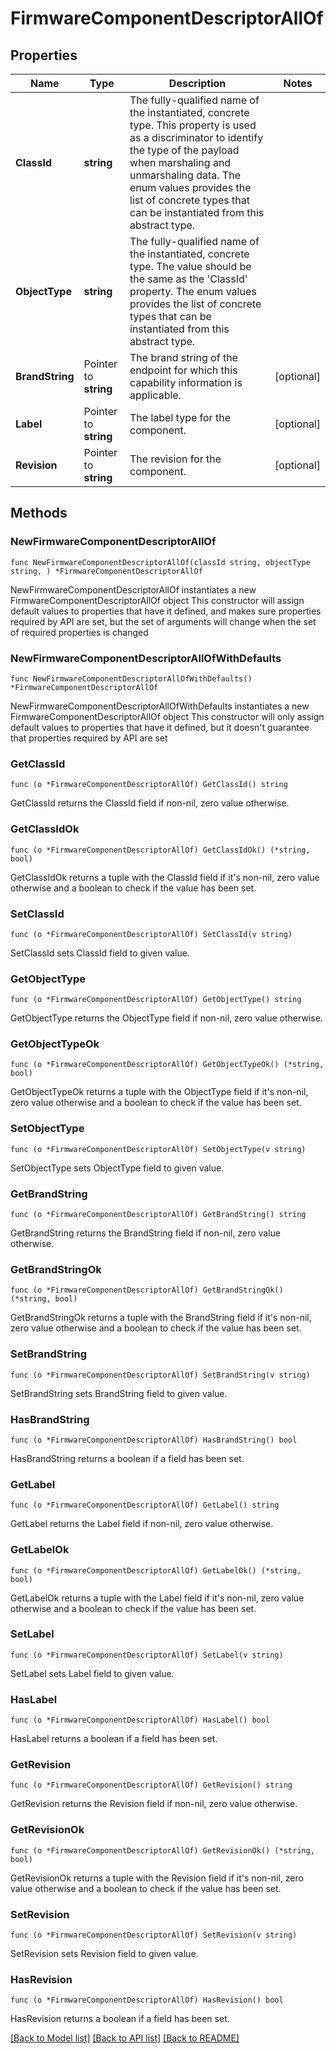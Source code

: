 # FirmwareComponentDescriptorAllOf

## Properties

Name | Type | Description | Notes
------------ | ------------- | ------------- | -------------
**ClassId** | **string** | The fully-qualified name of the instantiated, concrete type. This property is used as a discriminator to identify the type of the payload when marshaling and unmarshaling data. The enum values provides the list of concrete types that can be instantiated from this abstract type. | 
**ObjectType** | **string** | The fully-qualified name of the instantiated, concrete type. The value should be the same as the &#39;ClassId&#39; property. The enum values provides the list of concrete types that can be instantiated from this abstract type. | 
**BrandString** | Pointer to **string** | The brand string of the endpoint for which this capability information is applicable. | [optional] 
**Label** | Pointer to **string** | The label type for the component. | [optional] 
**Revision** | Pointer to **string** | The revision for the component. | [optional] 

## Methods

### NewFirmwareComponentDescriptorAllOf

`func NewFirmwareComponentDescriptorAllOf(classId string, objectType string, ) *FirmwareComponentDescriptorAllOf`

NewFirmwareComponentDescriptorAllOf instantiates a new FirmwareComponentDescriptorAllOf object
This constructor will assign default values to properties that have it defined,
and makes sure properties required by API are set, but the set of arguments
will change when the set of required properties is changed

### NewFirmwareComponentDescriptorAllOfWithDefaults

`func NewFirmwareComponentDescriptorAllOfWithDefaults() *FirmwareComponentDescriptorAllOf`

NewFirmwareComponentDescriptorAllOfWithDefaults instantiates a new FirmwareComponentDescriptorAllOf object
This constructor will only assign default values to properties that have it defined,
but it doesn't guarantee that properties required by API are set

### GetClassId

`func (o *FirmwareComponentDescriptorAllOf) GetClassId() string`

GetClassId returns the ClassId field if non-nil, zero value otherwise.

### GetClassIdOk

`func (o *FirmwareComponentDescriptorAllOf) GetClassIdOk() (*string, bool)`

GetClassIdOk returns a tuple with the ClassId field if it's non-nil, zero value otherwise
and a boolean to check if the value has been set.

### SetClassId

`func (o *FirmwareComponentDescriptorAllOf) SetClassId(v string)`

SetClassId sets ClassId field to given value.


### GetObjectType

`func (o *FirmwareComponentDescriptorAllOf) GetObjectType() string`

GetObjectType returns the ObjectType field if non-nil, zero value otherwise.

### GetObjectTypeOk

`func (o *FirmwareComponentDescriptorAllOf) GetObjectTypeOk() (*string, bool)`

GetObjectTypeOk returns a tuple with the ObjectType field if it's non-nil, zero value otherwise
and a boolean to check if the value has been set.

### SetObjectType

`func (o *FirmwareComponentDescriptorAllOf) SetObjectType(v string)`

SetObjectType sets ObjectType field to given value.


### GetBrandString

`func (o *FirmwareComponentDescriptorAllOf) GetBrandString() string`

GetBrandString returns the BrandString field if non-nil, zero value otherwise.

### GetBrandStringOk

`func (o *FirmwareComponentDescriptorAllOf) GetBrandStringOk() (*string, bool)`

GetBrandStringOk returns a tuple with the BrandString field if it's non-nil, zero value otherwise
and a boolean to check if the value has been set.

### SetBrandString

`func (o *FirmwareComponentDescriptorAllOf) SetBrandString(v string)`

SetBrandString sets BrandString field to given value.

### HasBrandString

`func (o *FirmwareComponentDescriptorAllOf) HasBrandString() bool`

HasBrandString returns a boolean if a field has been set.

### GetLabel

`func (o *FirmwareComponentDescriptorAllOf) GetLabel() string`

GetLabel returns the Label field if non-nil, zero value otherwise.

### GetLabelOk

`func (o *FirmwareComponentDescriptorAllOf) GetLabelOk() (*string, bool)`

GetLabelOk returns a tuple with the Label field if it's non-nil, zero value otherwise
and a boolean to check if the value has been set.

### SetLabel

`func (o *FirmwareComponentDescriptorAllOf) SetLabel(v string)`

SetLabel sets Label field to given value.

### HasLabel

`func (o *FirmwareComponentDescriptorAllOf) HasLabel() bool`

HasLabel returns a boolean if a field has been set.

### GetRevision

`func (o *FirmwareComponentDescriptorAllOf) GetRevision() string`

GetRevision returns the Revision field if non-nil, zero value otherwise.

### GetRevisionOk

`func (o *FirmwareComponentDescriptorAllOf) GetRevisionOk() (*string, bool)`

GetRevisionOk returns a tuple with the Revision field if it's non-nil, zero value otherwise
and a boolean to check if the value has been set.

### SetRevision

`func (o *FirmwareComponentDescriptorAllOf) SetRevision(v string)`

SetRevision sets Revision field to given value.

### HasRevision

`func (o *FirmwareComponentDescriptorAllOf) HasRevision() bool`

HasRevision returns a boolean if a field has been set.


[[Back to Model list]](../README.md#documentation-for-models) [[Back to API list]](../README.md#documentation-for-api-endpoints) [[Back to README]](../README.md)


